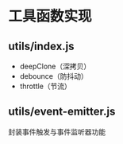 # 工具函数实现

## utils/index.js

- deepClone（深拷贝）
- debounce（防抖动）
- throttle（节流）

## utils/event-emitter.js

封装事件触发与事件监听器功能
